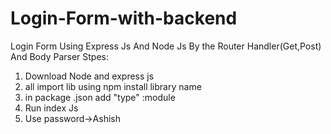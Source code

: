 # Login-Form-with-backend 
Login Form Using Express Js And Node Js By the Router Handler(Get,Post) And Body Parser 
Stpes:
1. Download Node and express js
2.  all import lib using npm install library name
3.  in package .json add "type" :module
4. Run index Js
5. Use password->Ashish
